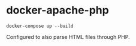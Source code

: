 # docker-apache-php

```console
docker-compose up --build
```

Configured to also parse HTML files through PHP.
